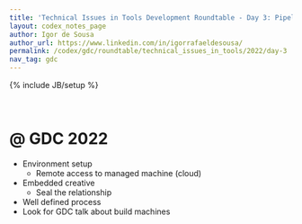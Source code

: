 ```yaml
---
title: 'Technical Issues in Tools Development Roundtable - Day 3: Pipelines'
layout: codex_notes_page
author: Igor de Sousa
author_url: https://www.linkedin.com/in/igorrafaeldesousa/
permalink: /codex/gdc/roundtable/technical_issues_in_tools/2022/day-3
nav_tag: gdc
---
```

{% include JB/setup %}

<br>

# @ GDC 2022

- Environment setup
    - Remote access to managed machine (cloud)
- Embedded creative
    - Seal the relationship
- Well defined process
- Look for GDC talk about build machines